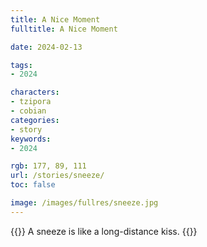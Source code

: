 ```yaml
---
title: A Nice Moment
fulltitle: A Nice Moment

date: 2024-02-13

tags:
- 2024

characters:
- tzipora
- cobian
categories:
- story
keywords:
- 2024

rgb: 177, 89, 111
url: /stories/sneeze/
toc: false

image: /images/fullres/sneeze.jpg
---
```

{{<note caption>}}
A sneeze is like a long-distance kiss.
{{</note>}}